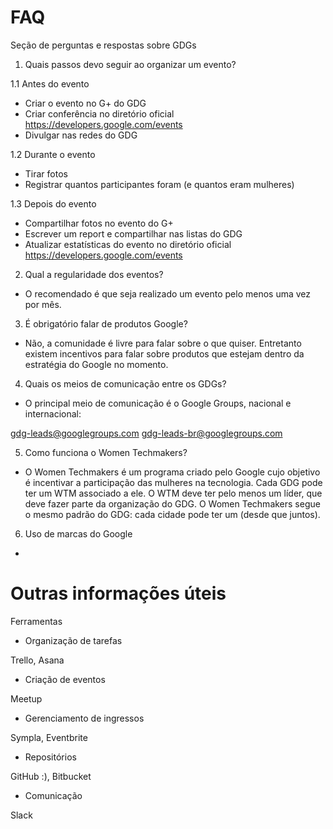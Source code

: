 # FAQ
Seção de perguntas e respostas sobre GDGs

1. Quais passos devo seguir ao organizar um evento?

1.1 Antes do evento

- Criar o evento no G+ do GDG
- Criar conferência no diretório oficial https://developers.google.com/events
- Divulgar nas redes do GDG

1.2 Durante o evento

- Tirar fotos
- Registrar quantos participantes foram (e quantos eram mulheres)

1.3 Depois do evento

- Compartilhar fotos no evento do G+
- Escrever um report e compartilhar nas listas do GDG
- Atualizar estatísticas do evento no diretório oficial https://developers.google.com/events

2. Qual a regularidade dos eventos?

- O recomendado é que seja realizado um evento pelo menos uma vez por mês.

3. É obrigatório falar de produtos Google?

- Não, a comunidade é livre para falar sobre o que quiser. Entretanto existem incentivos para falar sobre produtos que estejam dentro da estratégia do Google no momento.

4. Quais os meios de comunicação entre os GDGs?

- O principal meio de comunicação é o Google Groups, nacional e internacional:

gdg-leads@googlegroups.com
gdg-leads-br@googlegroups.com


5. Como funciona o Women Techmakers?

- O Women Techmakers é um programa criado pelo Google cujo objetivo é incentivar a participação das mulheres na tecnologia. Cada GDG pode ter um WTM associado a ele. O WTM deve ter pelo menos um líder, que deve fazer parte da organização do GDG. O Women Techmakers segue o mesmo padrão do GDG: cada cidade pode ter um (desde que juntos).

6. Uso de marcas do Google

-

# Outras informações úteis

Ferramentas

- Organização de tarefas

Trello, Asana

- Criação de eventos

Meetup

- Gerenciamento de ingressos

Sympla, Eventbrite

- Repositórios

GitHub :), Bitbucket

- Comunicação

Slack



